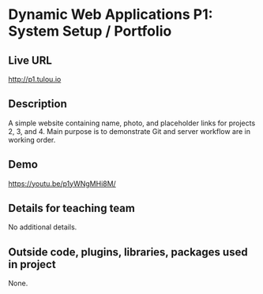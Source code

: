 # Dynamic Web Applications P1: System Setup / Portfolio

## Live URL
<http://p1.tulou.io>

## Description
A simple website containing name, photo, and placeholder links for projects 2, 3, and 4.  Main purpose is to demonstrate Git and server workflow are in working order.

## Demo
<https://youtu.be/p1yWNgMHi8M/>

## Details for teaching team
No additional details.

## Outside code, plugins, libraries, packages used in project
None.
